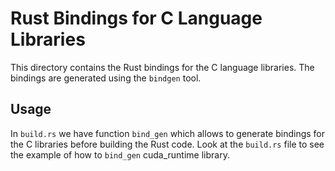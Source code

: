 # Rust Bindings for C Language Libraries

This directory contains the Rust bindings for the C language libraries. The bindings are generated using the `bindgen` tool.

## Usage

In `build.rs` we have function `bind_gen` which allows to generate bindings for the C libraries before building the Rust code. Look at the `build.rs` file to see the example of how to `bind_gen` cuda_runtime library.
